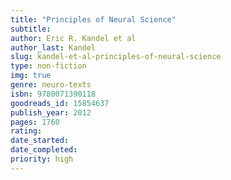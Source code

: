 ```yaml
---
title: "Principles of Neural Science"
subtitle: 
author: Eric R. Kandel et al
author_last: Kandel
slug: kandel-et-al-principles-of-neural-science
type: non-fiction
img: true
genre: neuro-texts
isbn: 9780071390118
goodreads_id: 15854637
publish_year: 2012
pages: 1760
rating: 
date_started:
date_completed:
priority: high
---
```

